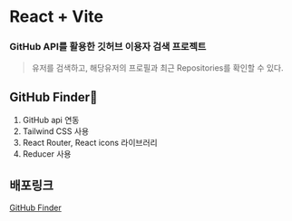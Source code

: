 # React + Vite

### GitHub API를 활용한 깃허브 이용자 검색 프로젝트

> 유저를 검색하고, 해당유저의 프로필과 최근 Repositories를 확인할 수 있다.

## GitHub Finder🔎

1. GitHub api 연동
2. Tailwind CSS 사용
3. React Router, React icons 라이브러리
4. Reducer 사용

## 배포링크

<a href="https://react-github-kaengee.netlify.app/">GitHub Finder</a>
